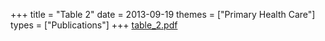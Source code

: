 +++
title = "Table 2"
date = 2013-09-19
themes = ["Primary Health Care"]
types = ["Publications"]
+++
[table\_2.pdf](/files/table_2.pdf)
